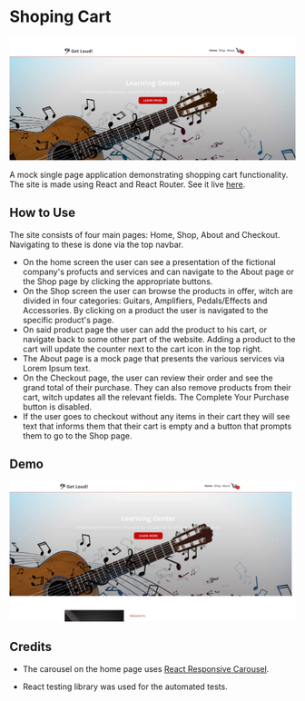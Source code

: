 # Shoping Cart

![demo1](./demo1.png)

A mock single page application demonstrating shopping cart functionality. The site is made using React and React Router. See it live [here](https://bofmar.github.io/shoping-cart).

## How to Use

The site consists of four main pages: Home, Shop, About and Checkout. Navigating to these is done via the top navbar.
* On the home screen the user can see a presentation of the fictional company's profucts and services and can navigate to the About page or the Shop page by clicking the appropriate buttons.
* On the Shop screen the user can browse the products in offer, witch are divided in four categories: Guitars, Amplifiers, Pedals/Effects and Accessories. By clicking on a product the user is navigated to the specific product's page.
* On said product page the user can add the product to his cart, or navigate back to some other part of the website. Adding a product to the cart will update the counter next to the cart icon in the top right.
* The About page is a mock page that presents the various services via Lorem Ipsum text.
* On the Checkout page, the user can review their order and see the grand total of their purchase. They can also remove products from their cart, witch updates all the relevant fields. The Complete Your Purchase button is disabled.
* If the user goes to checkout without any items in their cart they will see text that informs them that their cart is empty and a button that prompts them to go to the Shop page.

## Demo

![demo2](./demo2.gif)

## Credits

* The carousel on the home page uses [React Responsive Carousel](https://www.npmjs.com/package/react-responsive-carousel).

* React testing library was used for the automated tests.